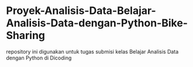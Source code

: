 # Proyek-Analisis-Data-Belajar-Analisis-Data-dengan-Python-Bike-Sharing
repository ini digunakan untuk tugas submisi kelas Belajar Analisis Data dengan Python di Dicoding
